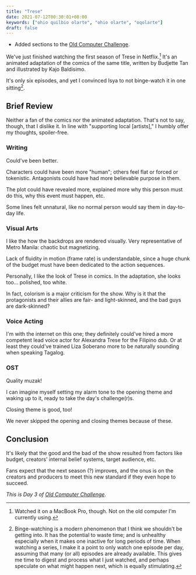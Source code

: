 ```yaml
---
title: "Trese"
date: 2021-07-12T00:30:01+08:00
keywords: ["ohio quilbio olarte", "ohio olarte", "oqolarte"]
draft: false
---
```

- Added sections to the [Old Computer Challenge](/old-computer).

We've just finished watching the first season of Trese in Netflix.[^netflix]
It's an animated adaptation of the comics of the same title,
written by Budjette Tan and illustrated by Kajo Baldisimo.

It's only six episodes,
and yet I convinced Isya to not binge-watch it in one sitting[^binge].

## Brief Review

Neither a fan of the comics nor the animated adaptation.
That's not to say, though, that I dislike it.
In line with "supporting local [artists],"
I humbly offer my thoughts,
spoiler-free.

### Writing
Could've been better.

Characters could have been more "human";
others feel flat or forced or tokenistic.
Antagonists could have had more believable purpose in them.

The plot could have revealed more,
explained more why this person must do this,
why this event must happen, etc.

Some lines felt unnatural,
like no normal person would say them in day-to-day life.

### Visual Arts

I like the how the backdrops are rendered visually.
Very representative of Metro Manila:
chaotic but magnetizing.

Lack of fluidity in motion (frame rate) is understandable,
since a huge chunk of the budget must have been dedicated to the action sequences.

Personally, I like the look of Trese in comics.
In the adaptation,
she looks too... polished, too white.

In fact, colorism is a major criticism for the show.
Why is it that the protagonists and their allies are fair- and light-skinned,
and the bad guys are dark-skinned?

### Voice Acting

I'm with the internet on this one;
they definitely could've hired a more competent lead voice actor for Alexandra Trese for the Filipino dub.
Or at least they could've trained Liza Soberano more to be naturally sounding when speaking Tagalog.

### OST
Quality muzak!

I can imagine myself setting my alarm tone to the opening theme
and waking up to it,
ready to take the day's challenge(r)s.

Closing theme is good, too!

We never skipped the opening and closing themes because of these.

## Conclusion

It's likely that the good and the bad of the show resulted from
factors like budget, creators' internal belief systems, target audience, etc.

Fans expect that the next season (?) improves,
and the onus is on the creators and producers to meet this new standard
if they even hope to succeed.

[^netflix]: Watched it on a MacBook Pro, though.
Not on the old computer I'm currently using.
[^binge]: Binge-watching is a modern phenomenon that I think we shouldn't be getting into.
It has the potential to waste time;
and is unhealthy especially when it makes one inactive for long periods of time.
When watching a series, I make it a point to only watch one episode per day,
assuming that many (or all) episodes are already available.
This gives me time to digest and process what I just watched,
and perhaps speculate on what might happen next,
which is equally stimulating.

*This is Day 3 of [Old Computer Challenge](/old-computer).*
